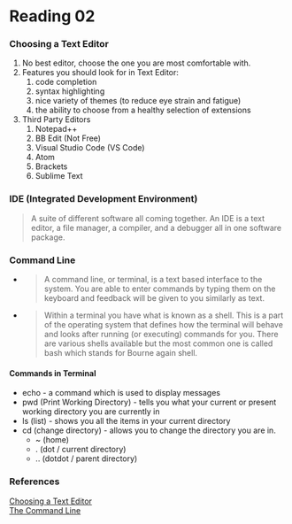 # Reading 02



### Choosing a Text Editor
1. No best editor, choose the one you are most comfortable with.
1. Features you should look for in Text Editor:
   1. code completion
   1. syntax highlighting
   1. nice variety of themes (to reduce eye strain and fatigue)
   1. the ability to choose from a healthy selection of extensions
1. Third Party Editors
   1. Notepad++
   1. BB Edit (Not Free)
   1. Visual Studio Code (VS Code)
   1. Atom
   1. Brackets
   1. Sublime Text

### IDE (Integrated Development Environment)  
> A suite of different software all coming together. An IDE is a text editor, a file manager, a compiler, and a debugger all in one software package.


### Command Line  
* > A command line, or terminal, is a text based interface to the system. You are able to enter commands by typing them on the keyboard and feedback will be given to you similarly as text.  
* > Within a terminal you have what is known as a shell. This is a part of the operating system that defines how the terminal will behave and looks after running (or executing) commands for you. There are various shells available but the most common one is called bash which stands for Bourne again shell.

#### Commands in Terminal
* echo - a command which is used to display messages
* pwd (Print Working Directory) - tells you what your current or present working directory you are currently in
* ls (list) - shows you all the items in your current directory
* cd (change directory) - allows you to change the directory you are in.
  * ~ (home)
  * . (dot / current directory)
  * .. (dotdot / parent directory)


### References
[Choosing a Text Editor](https://codefellows.github.io/code-102-guide/curriculum/class-02/Choosing-A-Text-Editor--The-Older-Coder.pdf)  
[The Command Line](https://ryanstutorials.net/linuxtutorial/commandline.php)
